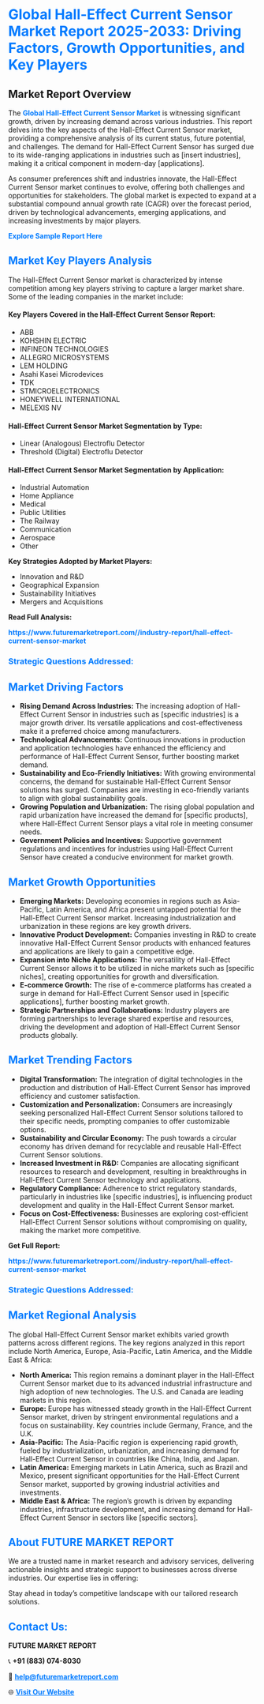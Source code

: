<h1 style="color: #007BFF;">Global Hall-Effect Current Sensor Market Report 2025-2033: Driving Factors, Growth Opportunities, and Key Players</h1>

<section id="overview">
<h2>Market Report Overview</h2>
<p>The <a href="https://www.futuremarketreport.com//industry-report/hall-effect-current-sensor-market" style="color: #007BFF; text-decoration: none;"><strong>Global Hall-Effect Current Sensor Market</strong></a> is witnessing significant growth, driven by increasing demand across various industries. This report delves into the key aspects of the Hall-Effect Current Sensor market, providing a comprehensive analysis of its current status, future potential, and challenges. The demand for Hall-Effect Current Sensor has surged due to its wide-ranging applications in industries such as [insert industries], making it a critical component in modern-day [applications].</p>
<p>As consumer preferences shift and industries innovate, the Hall-Effect Current Sensor market continues to evolve, offering both challenges and opportunities for stakeholders. The global market is expected to expand at a substantial compound annual growth rate (CAGR) over the forecast period, driven by technological advancements, emerging applications, and increasing investments by major players.</p>
</section>

<section id="overview">
<p><a href="https://www.futuremarketreport.com//request-sample/reportId=76906" style="color: #007BFF; text-decoration: none;"><strong>Explore Sample Report Here</strong></a></p>
</section>

<section id="key-players">
<h2 style="color: #007BFF;">Market Key Players Analysis</h2>
<p>The Hall-Effect Current Sensor market is characterized by intense competition among key players striving to capture a larger market share. Some of the leading companies in the market include:</p>
<h4>Key Players Covered in the Hall-Effect Current Sensor Report:</h4>
<ul><li>ABB</li><li>KOHSHIN ELECTRIC</li><li>INFINEON TECHNOLOGIES</li><li>ALLEGRO MICROSYSTEMS</li><li>LEM HOLDING</li><li>Asahi Kasei Microdevices</li><li>TDK</li><li>STMICROELECTRONICS</li><li>HONEYWELL INTERNATIONAL</li><li>MELEXIS NV</li></ul>
<h4>Hall-Effect Current Sensor Market Segmentation by Type:</h4>
<ul><li>Linear (Analogous) Electroflu Detector</li><li>Threshold (Digital) Electroflu Detector</li></ul>

<h4>Hall-Effect Current Sensor Market Segmentation by Application:</h4>
<ul><li>Industrial Automation</li><li>Home Appliance</li><li>Medical</li><li>Public Utilities</li><li>The Railway</li><li>Communication</li><li>Aerospace</li><li>Other</li></ul>
<p><strong>Key Strategies Adopted by Market Players:</strong></p>
<ul>
<li>Innovation and R&D</li>
<li>Geographical Expansion</li>
<li>Sustainability Initiatives</li>
<li>Mergers and Acquisitions</li>
</ul>
</section>

<section>
<p><strong>Read Full Analysis: </strong></p><a href="https://www.futuremarketreport.com//industry-report/hall-effect-current-sensor-market" style="color: #007BFF; text-decoration: none;"><strong>https://www.futuremarketreport.com//industry-report/hall-effect-current-sensor-market</strong></a>
<h3 style="color: #007BFF;">Strategic Questions Addressed:</h3>
</section>

<section id="driving-factors">
<h2 style="color: #007BFF;">Market Driving Factors</h2>
<ul>
<li><strong>Rising Demand Across Industries:</strong> The increasing adoption of Hall-Effect Current Sensor in industries such as [specific industries] is a major growth driver. Its versatile applications and cost-effectiveness make it a preferred choice among manufacturers.</li>
<li><strong>Technological Advancements:</strong> Continuous innovations in production and application technologies have enhanced the efficiency and performance of Hall-Effect Current Sensor, further boosting market demand.</li>
<li><strong>Sustainability and Eco-Friendly Initiatives:</strong> With growing environmental concerns, the demand for sustainable Hall-Effect Current Sensor solutions has surged. Companies are investing in eco-friendly variants to align with global sustainability goals.</li>
<li><strong>Growing Population and Urbanization:</strong> The rising global population and rapid urbanization have increased the demand for [specific products], where Hall-Effect Current Sensor plays a vital role in meeting consumer needs.</li>
<li><strong>Government Policies and Incentives:</strong> Supportive government regulations and incentives for industries using Hall-Effect Current Sensor have created a conducive environment for market growth.</li>
</ul>
</section>

<section id="growth-opportunities">
<h2 style="color: #007BFF;">Market Growth Opportunities</h2>
<ul>
<li><strong>Emerging Markets:</strong> Developing economies in regions such as Asia-Pacific, Latin America, and Africa present untapped potential for the Hall-Effect Current Sensor market. Increasing industrialization and urbanization in these regions are key growth drivers.</li>
<li><strong>Innovative Product Development:</strong> Companies investing in R&D to create innovative Hall-Effect Current Sensor products with enhanced features and applications are likely to gain a competitive edge.</li>
<li><strong>Expansion into Niche Applications:</strong> The versatility of Hall-Effect Current Sensor allows it to be utilized in niche markets such as [specific niches], creating opportunities for growth and diversification.</li>
<li><strong>E-commerce Growth:</strong> The rise of e-commerce platforms has created a surge in demand for Hall-Effect Current Sensor used in [specific applications], further boosting market growth.</li>
<li><strong>Strategic Partnerships and Collaborations:</strong> Industry players are forming partnerships to leverage shared expertise and resources, driving the development and adoption of Hall-Effect Current Sensor products globally.</li>
</ul>
</section>

<section id="trending-factors">
<h2 style="color: #007BFF;">Market Trending Factors</h2>
<ul>
<li><strong>Digital Transformation:</strong> The integration of digital technologies in the production and distribution of Hall-Effect Current Sensor has improved efficiency and customer satisfaction.</li>
<li><strong>Customization and Personalization:</strong> Consumers are increasingly seeking personalized Hall-Effect Current Sensor solutions tailored to their specific needs, prompting companies to offer customizable options.</li>
<li><strong>Sustainability and Circular Economy:</strong> The push towards a circular economy has driven demand for recyclable and reusable Hall-Effect Current Sensor solutions.</li>
<li><strong>Increased Investment in R&D:</strong> Companies are allocating significant resources to research and development, resulting in breakthroughs in Hall-Effect Current Sensor technology and applications.</li>
<li><strong>Regulatory Compliance:</strong> Adherence to strict regulatory standards, particularly in industries like [specific industries], is influencing product development and quality in the Hall-Effect Current Sensor market.</li>
<li><strong>Focus on Cost-Effectiveness:</strong> Businesses are exploring cost-efficient Hall-Effect Current Sensor solutions without compromising on quality, making the market more competitive.</li>
</ul>
</section>

<section>
<p><strong>Get Full Report: </strong></p><a href="https://www.futuremarketreport.com//industry-report/hall-effect-current-sensor-market" style="color: #007BFF; text-decoration: none;"><strong>https://www.futuremarketreport.com//industry-report/hall-effect-current-sensor-market</strong></a>
<h3 style="color: #007BFF;">Strategic Questions Addressed:</h3>
</section>


<section id="regional-analysis">
<h2 style="color: #007BFF;">Market Regional Analysis</h2>
<p>The global Hall-Effect Current Sensor market exhibits varied growth patterns across different regions. The key regions analyzed in this report include North America, Europe, Asia-Pacific, Latin America, and the Middle East & Africa:</p>
<ul>
<li><strong>North America:</strong> This region remains a dominant player in the Hall-Effect Current Sensor market due to its advanced industrial infrastructure and high adoption of new technologies. The U.S. and Canada are leading markets in this region.</li>
<li><strong>Europe:</strong> Europe has witnessed steady growth in the Hall-Effect Current Sensor market, driven by stringent environmental regulations and a focus on sustainability. Key countries include Germany, France, and the U.K.</li>
<li><strong>Asia-Pacific:</strong> The Asia-Pacific region is experiencing rapid growth, fueled by industrialization, urbanization, and increasing demand for Hall-Effect Current Sensor in countries like China, India, and Japan.</li>
<li><strong>Latin America:</strong> Emerging markets in Latin America, such as Brazil and Mexico, present significant opportunities for the Hall-Effect Current Sensor market, supported by growing industrial activities and investments.</li>
<li><strong>Middle East & Africa:</strong> The region’s growth is driven by expanding industries, infrastructure development, and increasing demand for Hall-Effect Current Sensor in sectors like [specific sectors].</li>
</ul>
</section>

<footer>
<h2 style="color: #007BFF;">About FUTURE MARKET REPORT</h2>
<p>We are a trusted name in market research and advisory services, delivering actionable insights and strategic support to businesses across diverse industries. Our expertise lies in offering:</p>

<p>Stay ahead in today’s competitive landscape with our tailored research solutions.</p>

<h2 style="color: #007BFF;">Contact Us:</h2>
<p><strong>FUTURE MARKET REPORT</strong></p>
<p>📞 <strong>+91 (883) 074-8030</strong></p>
<p>📧 <strong><a href="mailto:help@futuremarketreport.com" style="color: #007BFF;">help@futuremarketreport.com</a></strong></p>
<p>🌐 <strong><a href="https://www.futuremarketreport.com/" style="color: #007BFF;">Visit Our Website</a></strong></p>
</footer>